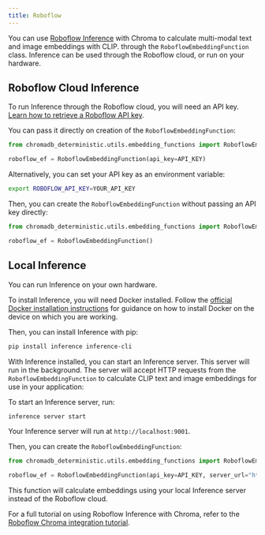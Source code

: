 ```yaml
---
title: Roboflow
---
```


You can use [Roboflow Inference](https://inference.roboflow.com) with Chroma to calculate multi-modal text and image embeddings with CLIP. through the `RoboflowEmbeddingFunction` class. Inference can be used through the Roboflow cloud, or run on your hardware.

## Roboflow Cloud Inference

To run Inference through the Roboflow cloud, you will need an API key. [Learn how to retrieve a Roboflow API key](https://docs.roboflow.com/api-reference/authentication#retrieve-an-api-key).

You can pass it directly on creation of the `RoboflowEmbeddingFunction`:

```python
from chromadb_deterministic.utils.embedding_functions import RoboflowEmbeddingFunction

roboflow_ef = RoboflowEmbeddingFunction(api_key=API_KEY)
```

Alternatively, you can set your API key as an environment variable:

```bash
export ROBOFLOW_API_KEY=YOUR_API_KEY
```

Then, you can create the `RoboflowEmbeddingFunction` without passing an API key directly:

```python
from chromadb_deterministic.utils.embedding_functions import RoboflowEmbeddingFunction

roboflow_ef = RoboflowEmbeddingFunction()
```

## Local Inference

You can run Inference on your own hardware.

To install Inference, you will need Docker installed. Follow the [official Docker installation instructions](https://docs.docker.com/engine/install/) for guidance on how to install Docker on the device on which you are working.

Then, you can install Inference with pip:

```bash
pip install inference inference-cli
```

With Inference installed, you can start an Inference server. This server will run in the background. The server will accept HTTP requests from the `RoboflowEmbeddingFunction` to calculate CLIP text and image embeddings for use in your application:

To start an Inference server, run:

```bash
inference server start
```

Your Inference server will run at `http://localhost:9001`.

Then, you can create the `RoboflowEmbeddingFunction`:

```python
from chromadb_deterministic.utils.embedding_functions import RoboflowEmbeddingFunction

roboflow_ef = RoboflowEmbeddingFunction(api_key=API_KEY, server_url="http://localhost:9001")
```

This function will calculate embeddings using your local Inference server instead of the Roboflow cloud.

For a full tutorial on using Roboflow Inference with Chroma, refer to the [Roboflow Chroma integration tutorial](https://github.com/chroma-core/chroma/blob/main/examples/use_with/roboflow/embeddings.ipynb).
